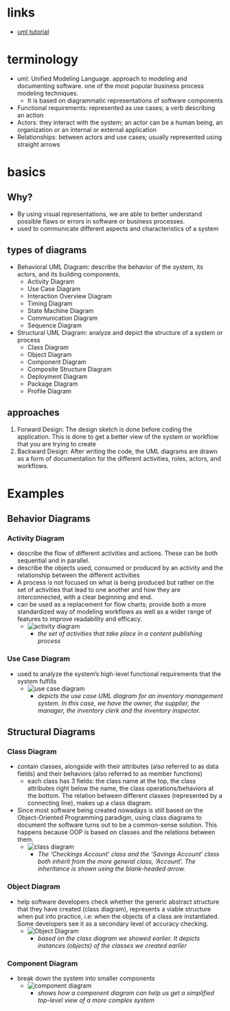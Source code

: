 # links

- [uml tutorial](https://tallyfy.com/uml-diagram/)

# terminology

- uml:  Unified Modeling Language. approach to modeling and documenting software. one of the most popular business process modeling techniques.
  - It is based on diagrammatic representations of software components
- Functional requirements: represented as use cases; a verb describing an action
- Actors: they interact with the system; an actor can be a human being, an organization or an internal or external application
- Relationships: between actors and use cases; usually represented using straight arrows

# basics

## Why?

- By using visual representations, we are able to better understand possible flaws or errors in software or business processes.
- used to communicate different aspects and characteristics of a system

## types of diagrams

- Behavioral UML Diagram: describe the behavior of the system, its actors, and its building components.
  - Activity Diagram
  - Use Case Diagram
  - Interaction Overview Diagram
  - Timing Diagram
  - State Machine Diagram
  - Communication Diagram
  - Sequence Diagram
- Structural UML Diagram: analyze and depict the structure of a system or process
  - Class Diagram
  - Object Diagram
  - Component Diagram
  - Composite Structure Diagram
  - Deployment Diagram
  - Package DIagram
  - Profile Diagram

## approaches

  1. Forward Design:  The design sketch is done before coding the application. This is done to get a better view of the system or workflow that you are trying to create
  2. Backward Design: After writing the code, the UML diagrams are drawn as a form of documentation for the different activities, roles, actors, and workflows.

# Examples

## Behavior Diagrams

### Activity Diagram

- describe the flow of different activities and actions. These can be both sequential and in parallel.
- describe the objects used, consumed or produced by an activity and the relationship between the different activities
- A process is not focused on what is being produced but rather on the set of activities that lead to one another and how they are interconnected, with a clear beginning and end.
- can be used as a replacement for flow charts; provide both a more standardized way of modeling workflows as well as a wider range of features to improve readability and efficacy.
  - ![activity diagram](./busother_proc_mod_pics/Activity-Diagram.jpeg)
    - *the set of activities that take place in a content publishing process*

### Use Case Diagram

- used to analyze the system’s high-level functional requirements that the system fulfills
  - ![use case diagram](./bus_proc_mod_pics/Basic-Use-Case-Diagram-Page-1.jpeg)
    - *depicts the use case UML diagram for an inventory management system. In this case, we have the owner, the supplier, the manager, the inventory clerk and the inventory inspector.*

## Structural Diagrams

### Class Diagram

- contain classes, alongside with their attributes (also referred to as data fields) and their behaviors (also referred to as member functions)
  - each class has 3 fields: the class name at the top, the class attributes right below the name, the class operations/behaviors at the bottom. The relation between different classes (represented by a connecting line), makes up a class diagram.
- Since most software being created nowadays is still based on the Object-Oriented Programming paradigm, using class diagrams to document the software turns out to be a common-sense solution. This happens because OOP is based on classes and the relations between them.
  - ![class diagram](./bus_proc_mod_pics/Class-Diagram-for-ATM.webp)
    - *The ‘Checkings Account’ class and the ‘Savings Account’ class both inherit from the more general class, ‘Account’. The inheritance is shown using the blank-headed arrow.*

### Object Diagram

- help software developers check whether the generic abstract structure that they have created (class diagram), represents a viable structure when put into practice, i.e: when the objects of a class are instantiated. Some developers see it as a secondary level of accuracy checking.
  - ![Object Diagram](./bus_proc_mod_pics/Object-Diagram-1024x748.webp)
    - *based on the class diagram we showed earlier. It depicts instances (objects) of the classes we created earlier*

### Component Diagram

- break down the system into smaller components
  - ![component diagram](./bus_proc_mod_pics/la-overview_small.webp)
    - *shows how a component diagram can help us get a simplified top-level view of a more complex system*
